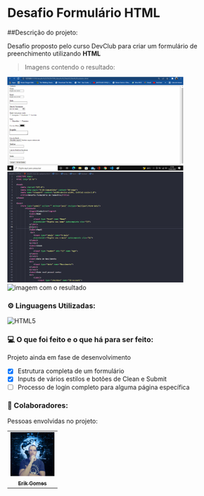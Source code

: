 # Desafio Formulário HTML

##Descrição do projeto:

Desafio proposto pelo curso DevClub para criar um formulário de preenchimento utilizando <b>HTML</b>

> Imagens contendo o resultado:

<img src="captura de tela missao.gif" alt="vídeo em formato de gif" width="400px">
<img src="print estrutura HTML.png" alt="imagem com a estrutura HTML"width="400px">
<img src="print página.png" alt="imagem com o resultado" width="400px">

### ⚙ Linguagens Utilizadas:

![HTML5](https://img.shields.io/badge/-HTML5-333333?style=flat&logo=HTML5)

### 💻 O que foi feito e o que há para ser feito:

Projeto ainda em fase de desenvolvimento

- [x] Estrutura completa de um formulário
- [x] Inputs de vários estilos e botões de Clean e Submit
- [ ] Processo de login completo para alguma página específica

### 🤝 Colaboradores:

Pessoas envolvidas no projeto:

<table>
  <tr>
    <td align="center">
      <a href="https://github.com/gGtEriKk">
        <img src="Foto de perfil do GitHub.png" width="100px;" alt="Foto do Erik Gomes no GitHub"><br>
        <sub>
          <b>Erik Gomes</b>
        </sub>
      </a>    
</table>